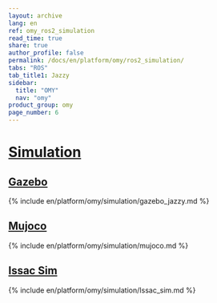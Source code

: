 ```yaml
---
layout: archive
lang: en
ref: omy_ros2_simulation
read_time: true
share: true
author_profile: false
permalink: /docs/en/platform/omy/ros2_simulation/
tabs: "ROS"
tab_title1: Jazzy
sidebar:
  title: "OMY"
  nav: "omy"
product_group: omy
page_number: 6
---
```


<style>body {counter-reset: h1 5 !important;}</style>

# [Simulation](#simulation)

## [Gazebo](#gazebo)
{% include en/platform/omy/simulation/gazebo_jazzy.md %}

## [Mujoco](#Mujoco)
{% include en/platform/omy/simulation/mujoco.md %}

## [Issac Sim](#issac-sim)
{% include en/platform/omy/simulation/Issac_sim.md %}
